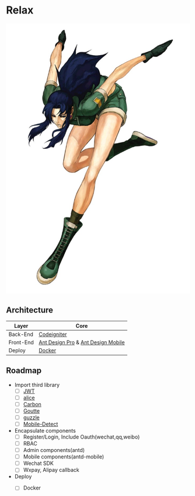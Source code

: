 # Relax

![logo](leona.jpg "Logo")

## Architecture

| Layer | Core |    
| - | - |
| Back-End | [Codeigniter](https://github.com/bcit-ci/CodeIgniter) |
| Front-End | [Ant Design Pro](https://pro.ant.design/index-cn) & [Ant Design Mobile](https://mobile.ant.design/index-cn) |
| Deploy | [Docker](https://github.com/moby/moby) |

## Roadmap

* Import third library
  * [ ] [JWT](https://jwt.io/)
  * [ ] [alice](https://github.com/nelmio/alice)
  * [ ] [Carbon](https://github.com/briannesbitt/Carbon)
  * [ ] [Goutte](https://github.com/FriendsOfPHP/Goutte)
  * [ ] [guzzle](https://github.com/guzzle/guzzle)
  * [ ] [Mobile-Detect](https://github.com/serbanghita/Mobile-Detect/)
* Encapsulate components
  * [ ] Register/Login, Include Oauth(wechat,qq,weibo)
  * [ ] RBAC
  * [ ] Admin components(antd)
  * [ ] Mobile components(antd-mobile)
  * [ ] Wechat SDK
  * [ ] Wxpay, Alipay callback
* Deploy
  * [ ] Docker
        